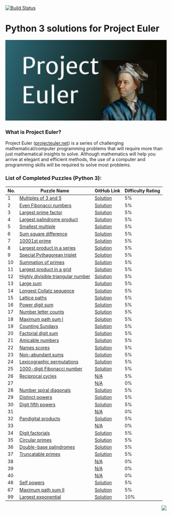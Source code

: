 [![Build Status](https://travis-ci.org/ikostan/ProjectEuler.svg?branch=master)](https://travis-ci.org/ikostan/ProjectEuler)

# Python 3 solutions for Project Euler

![](https://github.com/ikostan/ProjectEuler/blob/master/ProjectEuler.png)

### What is Project Euler?

Project Euler ([projecteuler.net](http://projecteuler.net)) is a series of challenging mathematical/computer programming problems that will require more than just mathematical insights to solve. Although mathematics will help you arrive at elegant and efficient methods, the use of a computer and programming skills will be required to solve most problems.

### List of Completed Puzzles (Python 3):

| No. | Puzzle Name                                                                                                     | GitHub Link | Difficulty Rating |
|-----|-----------------------------------------------------------------------------------------------------------------|-------------|-------------------|
|1    |[Multiples of 3 and 5](https://projecteuler.net/problem=1) |[Solution](https://github.com/ikostan/ProjectEuler/tree/master/Problem_1)| 5% |
|2    |[Even Fibonacci numbers](https://projecteuler.net/problem=2)|[Solution](https://github.com/ikostan/ProjectEuler/tree/master/Problem_2)| 5% |
|3    |[Largest prime factor](https://projecteuler.net/problem=3)|[Solution](https://github.com/ikostan/ProjectEuler/tree/master/Problem_3)| 5% |
|4    |[Largest palindrome product](https://projecteuler.net/problem=4)|[Solution](https://github.com/ikostan/ProjectEuler/tree/master/Problem_4)| 5% |
|5    |[Smallest multiple](https://projecteuler.net/problem=5)|[Solution](https://github.com/ikostan/ProjectEuler/tree/master/Problem_5)| 5% |
|6    |[Sum square difference](https://projecteuler.net/problem=6)|[Solution](https://github.com/ikostan/ProjectEuler/tree/master/Problem_6)| 5% |
|7    |[10001st prime](https://projecteuler.net/problem=7)|[Solution](https://github.com/ikostan/ProjectEuler/tree/master/Problem_7)| 5% |
|8    |[Largest product in a series](https://projecteuler.net/problem=8)|[Solution](https://github.com/ikostan/ProjectEuler/tree/master/Problem_8)| 5% |
|9    |[Special Pythagorean triplet](https://projecteuler.net/problem=9)|[Solution](https://github.com/ikostan/ProjectEuler/tree/master/Problem_9)| 5% |
|10   |[Summation of primes](https://projecteuler.net/problem=10)|[Solution](https://github.com/ikostan/ProjectEuler/tree/master/Problem_10)| 5% |
|11   |[Largest product in a grid](https://projecteuler.net/problem=11)|[Solution](https://github.com/ikostan/ProjectEuler/tree/master/Problem_11)| 5% |
|12   |[Highly divisible triangular number](https://projecteuler.net/problem=12)|[Solution](https://github.com/ikostan/ProjectEuler/tree/master/Problem_12)| 5% |
|13   |[Large sum](https://projecteuler.net/problem=13)|[Solution](https://github.com/ikostan/ProjectEuler/tree/master/Problem_13)| 5% |
|14   |[Longest Collatz sequence](https://projecteuler.net/problem=14)|[Solution](https://github.com/ikostan/ProjectEuler/tree/master/Problem_14)| 5% |
|15   |[Lattice paths](https://projecteuler.net/problem=15)|[Solution](https://github.com/ikostan/ProjectEuler/tree/master/Problem_15)| 5% |
|16   |[Power digit sum](https://projecteuler.net/problem=16)|[Solution](https://github.com/ikostan/ProjectEuler/tree/master/Problem_16)| 5% |
|17   |[Number letter counts](https://projecteuler.net/problem=17)|[Solution](https://github.com/ikostan/ProjectEuler/tree/master/Problem_17)| 5% |
|18   |[Maximum path sum I](https://projecteuler.net/problem=18)|[Solution](https://github.com/ikostan/ProjectEuler/tree/master/Problem_18)| 5% |
|19   |[Counting Sundays](https://projecteuler.net/problem=19)|[Solution](https://github.com/ikostan/ProjectEuler/tree/master/Problem_19)| 5% |
|20   |[Factorial digit sum](https://projecteuler.net/problem=20)|[Solution](https://github.com/ikostan/ProjectEuler/tree/master/Problem_20)| 5% |
|21   |[Amicable numbers](https://projecteuler.net/problem=21)|[Solution](https://github.com/ikostan/ProjectEuler/tree/master/Problem_21)| 5% |
|22   |[Names scores](https://projecteuler.net/problem=22)|[Solution](https://github.com/ikostan/ProjectEuler/tree/master/Problem_22)| 5% |
|23   |[Non-abundant sums](https://projecteuler.net/problem=23)|[Solution](https://github.com/ikostan/ProjectEuler/tree/master/Problem_23)| 5% |
|24   |[Lexicographic permutations](https://projecteuler.net/problem=24)|[Solution](https://github.com/ikostan/ProjectEuler/tree/master/Problem_24)| 5% |
|25   |[1000-digit Fibonacci number](https://projecteuler.net/problem=25)|[Solution](https://github.com/ikostan/ProjectEuler/tree/master/Problem_25)| 5% |
|26   |[Reciprocal cycles](https://projecteuler.net/problem=26)|[N/A]()| 5% |
|27   |[]()|[N/A]()| 0% |
|28   |[Number spiral diagonals](https://projecteuler.net/problem=28)|[Solution](https://github.com/ikostan/ProjectEuler/tree/master/Problem_28)| 5% |
|29   |[Distinct powers](https://projecteuler.net/problem=29)|[Solution](https://github.com/ikostan/ProjectEuler/tree/master/Problem_29)| 5% |
|30   |[Digit fifth powers](https://projecteuler.net/problem=30)|[Solution](https://github.com/ikostan/ProjectEuler/tree/master/Problem_30)| 5% |
|31   |[]()|[N/A]()| 0% |
|32   |[Pandigital products](https://projecteuler.net/problem=32)|[Solution](https://github.com/ikostan/ProjectEuler/tree/master/Problem_32)| 5% |
|33   |[]()|[N/A]()| 0% |
|34   |[Digit factorials](https://projecteuler.net/problem=34)|[Solution](https://github.com/ikostan/ProjectEuler/tree/master/Problem_34)| 5% |
|35   |[Circular primes](https://projecteuler.net/problem=35)|[Solution](https://github.com/ikostan/ProjectEuler/tree/master/Problem_35)| 5% |
|36   |[Double-base palindromes](https://projecteuler.net/problem=36)|[Solution](https://github.com/ikostan/ProjectEuler/tree/master/Problem_36)| 5% |
|37   |[Truncatable primes](https://projecteuler.net/problem=37)|[Solution](https://github.com/ikostan/ProjectEuler/tree/master/Problem_37)| 5% |
|38   |[]()|[N/A]()| 0% |
|39   |[]()|[N/A]()| 0% |
|40   |[]()|[N/A]()| 0% |
|48   |[Self powers](https://projecteuler.net/problem=48)|[Solution](https://github.com/ikostan/ProjectEuler/tree/master/Problem_48)| 5% |
|67   |[Maximum path sum II](https://projecteuler.net/problem=67)|[Solution](https://github.com/ikostan/ProjectEuler/tree/master/Problem_67)| 5% |
|99   |[Largest exponential](https://projecteuler.net/problem=99)|[Solution](https://github.com/ikostan/ProjectEuler/tree/master/Problem_99)| 10% |

<img align="right" width="" height="" src="https://projecteuler.net/profile/iKostan.png">
